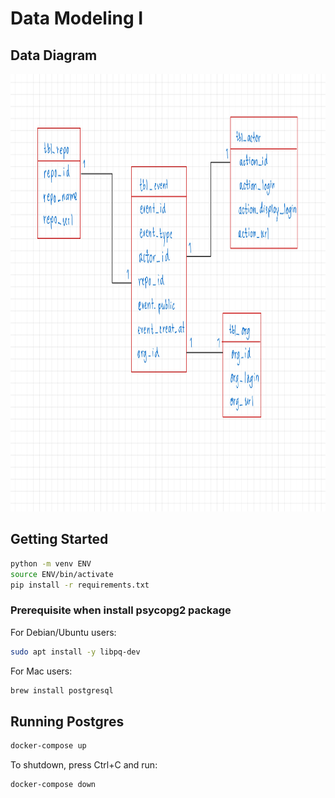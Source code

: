# Data Modeling I

## Data Diagram
<img src="https://github.com/PornpawitSrSWU/swu-ds525/blob/main/01-data-modelling-i/data%20modeling%20i%20diagram.jpg" height="700" width="1000" >

## Getting Started

```sh
python -m venv ENV
source ENV/bin/activate
pip install -r requirements.txt
```

### Prerequisite when install psycopg2 package

For Debian/Ubuntu users:

```sh
sudo apt install -y libpq-dev
```

For Mac users:

```sh
brew install postgresql
```

## Running Postgres

```sh
docker-compose up
```

To shutdown, press Ctrl+C and run:

```sh
docker-compose down
```